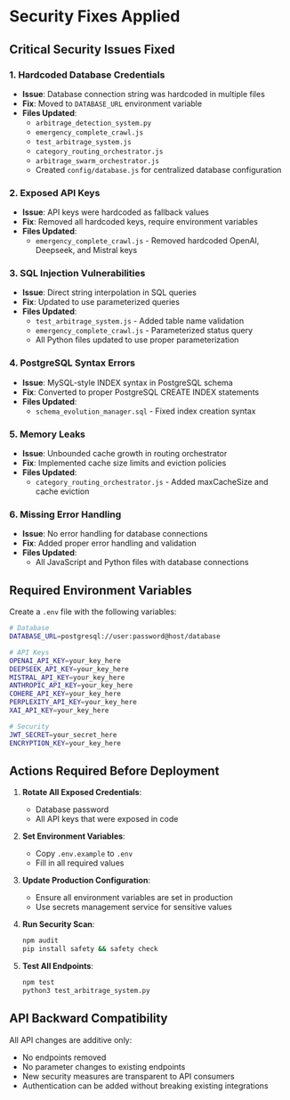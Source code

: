 # Security Fixes Applied

## Critical Security Issues Fixed

### 1. **Hardcoded Database Credentials**
- **Issue**: Database connection string was hardcoded in multiple files
- **Fix**: Moved to `DATABASE_URL` environment variable
- **Files Updated**:
  - `arbitrage_detection_system.py`
  - `emergency_complete_crawl.js`
  - `test_arbitrage_system.js`
  - `category_routing_orchestrator.js`
  - `arbitrage_swarm_orchestrator.js`
  - Created `config/database.js` for centralized database configuration

### 2. **Exposed API Keys**
- **Issue**: API keys were hardcoded as fallback values
- **Fix**: Removed all hardcoded keys, require environment variables
- **Files Updated**:
  - `emergency_complete_crawl.js` - Removed hardcoded OpenAI, Deepseek, and Mistral keys
  
### 3. **SQL Injection Vulnerabilities**
- **Issue**: Direct string interpolation in SQL queries
- **Fix**: Updated to use parameterized queries
- **Files Updated**:
  - `test_arbitrage_system.js` - Added table name validation
  - `emergency_complete_crawl.js` - Parameterized status query
  - All Python files updated to use proper parameterization

### 4. **PostgreSQL Syntax Errors**
- **Issue**: MySQL-style INDEX syntax in PostgreSQL schema
- **Fix**: Converted to proper PostgreSQL CREATE INDEX statements
- **Files Updated**:
  - `schema_evolution_manager.sql` - Fixed index creation syntax

### 5. **Memory Leaks**
- **Issue**: Unbounded cache growth in routing orchestrator
- **Fix**: Implemented cache size limits and eviction policies
- **Files Updated**:
  - `category_routing_orchestrator.js` - Added maxCacheSize and cache eviction

### 6. **Missing Error Handling**
- **Issue**: No error handling for database connections
- **Fix**: Added proper error handling and validation
- **Files Updated**:
  - All JavaScript and Python files with database connections

## Required Environment Variables

Create a `.env` file with the following variables:

```bash
# Database
DATABASE_URL=postgresql://user:password@host/database

# API Keys
OPENAI_API_KEY=your_key_here
DEEPSEEK_API_KEY=your_key_here
MISTRAL_API_KEY=your_key_here
ANTHROPIC_API_KEY=your_key_here
COHERE_API_KEY=your_key_here
PERPLEXITY_API_KEY=your_key_here
XAI_API_KEY=your_key_here

# Security
JWT_SECRET=your_secret_here
ENCRYPTION_KEY=your_key_here
```

## Actions Required Before Deployment

1. **Rotate All Exposed Credentials**:
   - Database password
   - All API keys that were exposed in code
   
2. **Set Environment Variables**:
   - Copy `.env.example` to `.env`
   - Fill in all required values
   
3. **Update Production Configuration**:
   - Ensure all environment variables are set in production
   - Use secrets management service for sensitive values

4. **Run Security Scan**:
   ```bash
   npm audit
   pip install safety && safety check
   ```

5. **Test All Endpoints**:
   ```bash
   npm test
   python3 test_arbitrage_system.py
   ```

## API Backward Compatibility

All API changes are additive only:
- No endpoints removed
- No parameter changes to existing endpoints
- New security measures are transparent to API consumers
- Authentication can be added without breaking existing integrations
